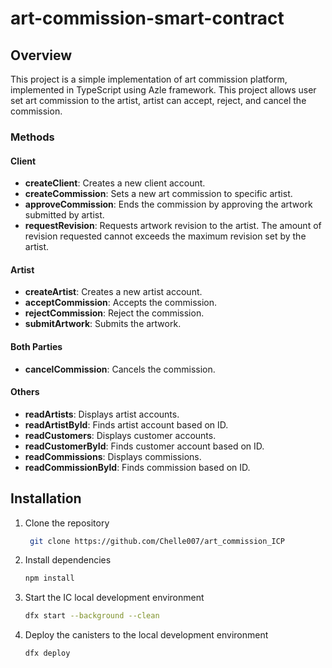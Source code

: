 # art-commission-smart-contract

## Overview

This project is a simple implementation of art commission platform, implemented in TypeScript using Azle framework. This project allows user set art commission to the artist, artist can accept, reject, and cancel the commission.

### Methods

#### Client

- **createClient**: Creates a new client account.
- **createCommission**: Sets a new art commission to specific artist.
- **approveCommission**: Ends the commission by approving the artwork submitted by artist.
- **requestRevision**: Requests artwork revision to the artist. The amount of revision requested cannot exceeds the maximum revision set by the artist.

#### Artist

- **createArtist**: Creates a new artist account.
- **acceptCommission**: Accepts the commission.
- **rejectCommission**: Reject the commission.
- **submitArtwork**: Submits the artwork.

#### Both Parties

- **cancelCommission**: Cancels the commission.

#### Others

- **readArtists**: Displays artist accounts.
- **readArtistById**: Finds artist account based on ID.
- **readCustomers**: Displays customer accounts.
- **readCustomerById**: Finds customer account based on ID.
- **readCommissions**: Displays commissions.
- **readCommissionById**: Finds commission based on ID.

## Installation

1. Clone the repository

   ```bash
    git clone https://github.com/Chelle007/art_commission_ICP
    ```

2. Install dependencies

    ```bash
    npm install
    ```

3. Start the IC local development environment

    ```bash
    dfx start --background --clean
    ```

4. Deploy the canisters to the local development environment

    ```bash
    dfx deploy
    ```
